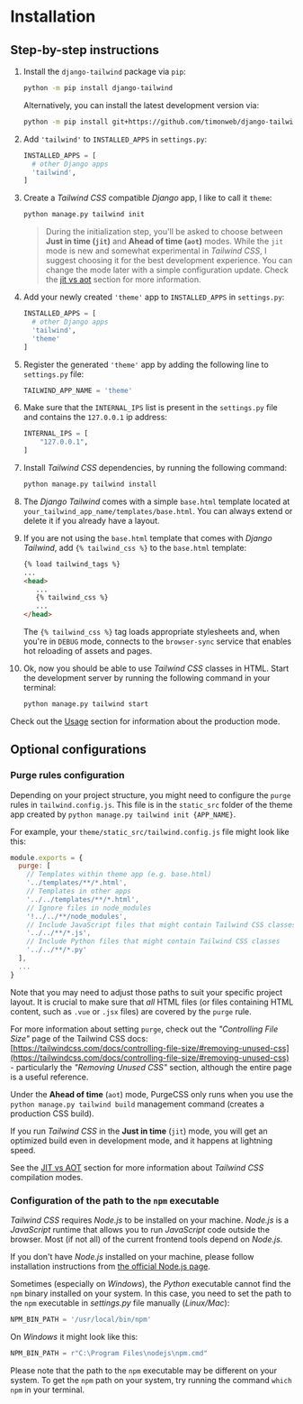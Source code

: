 # Installation

## Step-by-step instructions

1. Install the `django-tailwind` package via `pip`:

   ```bash
   python -m pip install django-tailwind
   ```

   Alternatively, you can install the latest development version via:

   ```bash
   python -m pip install git+https://github.com/timonweb/django-tailwind.git
   ```
   
2. Add `'tailwind'` to `INSTALLED_APPS` in `settings.py`:
   ```python
   INSTALLED_APPS = [
     # other Django apps
     'tailwind',
   ]
   ```

3. Create a *Tailwind CSS* compatible *Django* app, I like to call it `theme`:

   ```bash
   python manage.py tailwind init
   ```
   > During the initialization step, you'll be asked to choose between **Just in time (`jit`)** and **Ahead of time (`aot`)** modes. While the `jit` mode is new and somewhat experimental in *Tailwind CSS*, I suggest choosing it for the best development experience.
   > You can change the mode later with a simple configuration update. Check the [jit vs aot](./jit-vs-aot.md) section for more information.

4. Add your newly created `'theme'` app to `INSTALLED_APPS` in `settings.py`:
   ```python
   INSTALLED_APPS = [
     # other Django apps
     'tailwind',
     'theme'
   ]
   ```

5. Register the generated `'theme'` app by adding the following line to `settings.py` file:

   ```python
   TAILWIND_APP_NAME = 'theme'
   ```
   
6. Make sure that the `INTERNAL_IPS` list is present in the `settings.py` file and contains the `127.0.0.1` ip address:

   ```python
   INTERNAL_IPS = [
       "127.0.0.1",
   ]
   ```

7. Install *Tailwind CSS* dependencies, by running the following command:

   ```bash
   python manage.py tailwind install
   ```

8. The *Django Tailwind* comes with a simple `base.html` template located at
   `your_tailwind_app_name/templates/base.html`. You can always extend or delete it if you already have a layout.

9. If you are not using the `base.html` template that comes with *Django Tailwind*, add `{% tailwind_css %}` to the `base.html` template:

   ```html
   {% load tailwind_tags %}
   ...
   <head>
      ...
      {% tailwind_css %}
      ...
   </head>
   ```
   
   The `{% tailwind_css %}` tag loads appropriate stylesheets and, when you're in `DEBUG` mode, connects to the `browser-sync` service that enables hot reloading of assets and pages.

10. Ok, now you should be able to use *Tailwind CSS* classes in HTML. Start the development server by running the following command in your terminal:
   
      ```bash
      python manage.py tailwind start
      ```
 
   Check out the [Usage](./usage.md) section for information about the production mode.

## Optional configurations

### Purge rules configuration

Depending on your project structure, you might need to configure the `purge` rules in `tailwind.config.js`.
This file is in the `static_src` folder of the theme app created by `python manage.py tailwind init {APP_NAME}`.

For example, your `theme/static_src/tailwind.config.js` file might look like this:

```js
module.exports = {
  purge: [
    // Templates within theme app (e.g. base.html)
    '../templates/**/*.html',
    // Templates in other apps
    '../../templates/**/*.html',
    // Ignore files in node_modules 
    '!../../**/node_modules',
    // Include JavaScript files that might contain Tailwind CSS classes      
    '../../**/*.js',
    // Include Python files that might contain Tailwind CSS classes
    '../../**/*.py'      
  ],
  ...
}
```

Note that you may need to adjust those paths to suit your specific project layout. It is crucial to make sure that *all* HTML files (or files containing HTML content, such as `.vue` or `.jsx` files) are covered by the `purge` rule.

For more information about setting `purge`, check out the *"Controlling File Size"* page of the Tailwind CSS docs: [https://tailwindcss.com/docs/controlling-file-size/#removing-unused-css](https://tailwindcss.com/docs/controlling-file-size/#removing-unused-css) - particularly the *"Removing Unused CSS"* section, although the entire page is a useful reference.

Under the **Ahead of time** (`aot`) mode, PurgeCSS only runs when you use the `python manage.py tailwind build` management command (creates a production CSS build).

If you run *Tailwind CSS* in the **Just in time** (`jit`) mode, you will get an optimized build even in development mode, and it happens at lightning speed.

See the [JIT vs AOT](./jit-vs-aot.md) section for more information about *Tailwind CSS* compilation modes.

### Configuration of the path to the `npm` executable

*Tailwind CSS* requires *Node.js* to be installed on your machine.
*Node.js* is a *JavaScript* runtime that allows you to run *JavaScript* code outside the browser. Most (if not all) of the current frontend tools depend on *Node.js*.

If you don't have *Node.js* installed on your machine, please follow installation instructions from [the official Node.js page](https://nodejs.org/).

Sometimes (especially on *Windows*), the *Python* executable cannot find the `npm` binary installed on your system.
In this case, you need to set the path to the `npm` executable in *settings.py* file manually (*Linux/Mac*):

```python
NPM_BIN_PATH = '/usr/local/bin/npm'
```

On *Windows* it might look like this:

```python
NPM_BIN_PATH = r"C:\Program Files\nodejs\npm.cmd"
```

Please note that the path to the `npm` executable may be different on your system. To get the `npm` path on your system, try running the command `which npm` in your terminal.
